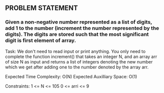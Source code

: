 ## PROBLEM STATEMENT
### Given a non-negative number represented as a list of digits, add 1 to the number (increment the number represented by the digits). The digits are stored such that the most significant digit is first element of array.

Task:
We don't need to read input or print anything. You only need to complete the function increment() that takes an integer N, and an array arr of size N as input and returns a list of integers denoting the new number which we get after adding one to the number denoted by the array arr.


Expected Time Complexity:  O(N)
Expected Auxilliary Space: O(1)
 

Constraints:
1 <= N <= 105
0 <= arri <= 9
